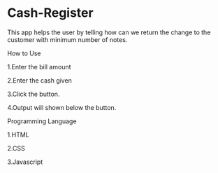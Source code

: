 # Cash-Register

This app helps the user by telling how can we return the change to the customer with minimum number of notes.

How to Use

1.Enter the bill amount

2.Enter the cash given

3.Click the button.

4.Output will shown below the button.

Programming Language

1.HTML

2.CSS

3.Javascript
